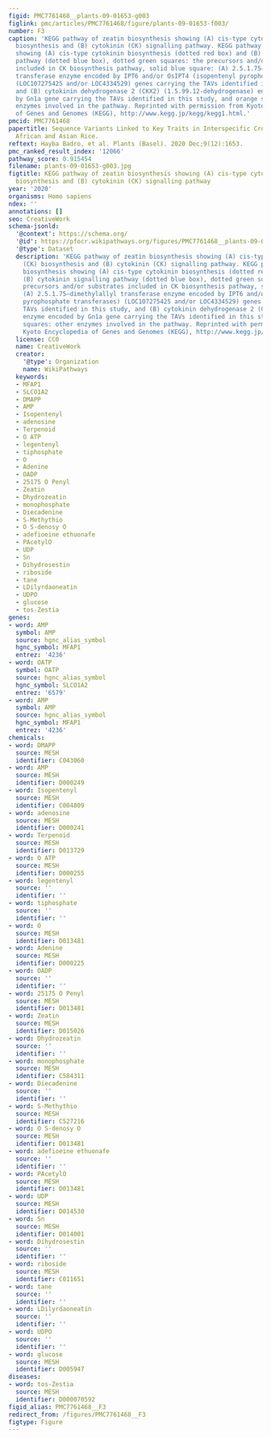 ```yaml
---
figid: PMC7761468__plants-09-01653-g003
figlink: pmc/articles/PMC7761468/figure/plants-09-01653-f003/
number: F3
caption: 'KEGG pathway of zeatin biosynthesis showing (A) cis-type cytokinin (CK)
  biosynthesis and (B) cytokinin (CK) signalling pathway. KEGG pathway of zeatin biosynthesis
  showing (A) cis-type cytokinin biosynthesis (dotted red box) and (B) cytokinin signalling
  pathway (dotted blue box), dotted green squares: the precursors and/or substrates
  included in CK biosynthesis pathway, solid blue square: (A) 2.5.1.75–dimethylallyl
  transferase enzyme encoded by IPT6 and/or OsIPT4 (isopentenyl pyrophosphate transferases)
  (LOC107275425 and/or LOC4334529) genes carrying the TAVs identified in this study,
  and (B) cytokinin dehydrogenase 2 (CKX2) (1.5.99.12-dehydrogenase) enzyme encoded
  by Gn1a gene carrying the TAVs identified in this study, and orange squares: other
  enzymes involved in the pathway. Reprinted with permission from Kyoto Encyclopedia
  of Genes and Genomes (KEGG), http://www.kegg.jp/kegg/kegg1.html.'
pmcid: PMC7761468
papertitle: Sequence Variants Linked to Key Traits in Interspecific Crosses between
  African and Asian Rice.
reftext: Hayba Badro, et al. Plants (Basel). 2020 Dec;9(12):1653.
pmc_ranked_result_index: '12066'
pathway_score: 0.915454
filename: plants-09-01653-g003.jpg
figtitle: KEGG pathway of zeatin biosynthesis showing (A) cis-type cytokinin (CK)
  biosynthesis and (B) cytokinin (CK) signalling pathway
year: '2020'
organisms: Homo sapiens
ndex: ''
annotations: []
seo: CreativeWork
schema-jsonld:
  '@context': https://schema.org/
  '@id': https://pfocr.wikipathways.org/figures/PMC7761468__plants-09-01653-g003.html
  '@type': Dataset
  description: 'KEGG pathway of zeatin biosynthesis showing (A) cis-type cytokinin
    (CK) biosynthesis and (B) cytokinin (CK) signalling pathway. KEGG pathway of zeatin
    biosynthesis showing (A) cis-type cytokinin biosynthesis (dotted red box) and
    (B) cytokinin signalling pathway (dotted blue box), dotted green squares: the
    precursors and/or substrates included in CK biosynthesis pathway, solid blue square:
    (A) 2.5.1.75–dimethylallyl transferase enzyme encoded by IPT6 and/or OsIPT4 (isopentenyl
    pyrophosphate transferases) (LOC107275425 and/or LOC4334529) genes carrying the
    TAVs identified in this study, and (B) cytokinin dehydrogenase 2 (CKX2) (1.5.99.12-dehydrogenase)
    enzyme encoded by Gn1a gene carrying the TAVs identified in this study, and orange
    squares: other enzymes involved in the pathway. Reprinted with permission from
    Kyoto Encyclopedia of Genes and Genomes (KEGG), http://www.kegg.jp/kegg/kegg1.html.'
  license: CC0
  name: CreativeWork
  creator:
    '@type': Organization
    name: WikiPathways
  keywords:
  - MFAP1
  - SLCO1A2
  - DMAPP
  - AMP
  - Isopentenyl
  - adenosine
  - Terpenoid
  - O ATP
  - legentenyl
  - tiphosphate
  - O
  - Adenine
  - OADP
  - 25175 O Penyl
  - Zeatin
  - Dhydrozeatin
  - monophosphate
  - Diecadenine
  - S-Methythio
  - O S-denosy O
  - adefioeine ethuonafe
  - PAcetylO
  - UDP
  - Sn
  - Dihydrosestin
  - riboside
  - tane
  - LDilyrdaoneatin
  - UDPO
  - glucose
  - tos-Zestia
genes:
- word: АMP
  symbol: AMP
  source: hgnc_alias_symbol
  hgnc_symbol: MFAP1
  entrez: '4236'
- word: OATP
  symbol: OATP
  source: hgnc_alias_symbol
  hgnc_symbol: SLCO1A2
  entrez: '6579'
- word: AMP
  symbol: AMP
  source: hgnc_alias_symbol
  hgnc_symbol: MFAP1
  entrez: '4236'
chemicals:
- word: DMAPP
  source: MESH
  identifier: C043060
- word: AMP
  source: MESH
  identifier: D000249
- word: Isopentenyl
  source: MESH
  identifier: C004809
- word: adenosine
  source: MESH
  identifier: D000241
- word: Terpenoid
  source: MESH
  identifier: D013729
- word: O ATP
  source: MESH
  identifier: D000255
- word: legentenyl
  source: ''
  identifier: ''
- word: tiphosphate
  source: ''
  identifier: ''
- word: O
  source: MESH
  identifier: D013481
- word: Adenine
  source: MESH
  identifier: D000225
- word: OADP
  source: ''
  identifier: ''
- word: 25175 O Penyl
  source: MESH
  identifier: D013481
- word: Zeatin
  source: MESH
  identifier: D015026
- word: Dhydrozeatin
  source: ''
  identifier: ''
- word: monophosphate
  source: MESH
  identifier: C584311
- word: Diecadenine
  source: ''
  identifier: ''
- word: S-Methythio
  source: MESH
  identifier: C527216
- word: O S-denosy O
  source: MESH
  identifier: D013481
- word: adefioeine ethuonafe
  source: ''
  identifier: ''
- word: PAcetylO
  source: MESH
  identifier: D013481
- word: UDP
  source: MESH
  identifier: D014530
- word: Sn
  source: MESH
  identifier: D014001
- word: Dihydrosestin
  source: ''
  identifier: ''
- word: riboside
  source: MESH
  identifier: C011651
- word: tane
  source: ''
  identifier: ''
- word: LDilyrdaoneatin
  source: ''
  identifier: ''
- word: UDPO
  source: ''
  identifier: ''
- word: glucose
  source: MESH
  identifier: D005947
diseases:
- word: tos-Zestia
  source: MESH
  identifier: D000070592
figid_alias: PMC7761468__F3
redirect_from: /figures/PMC7761468__F3
figtype: Figure
---
```

